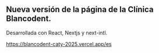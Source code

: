 ## Nueva versión de la página de la Clínica Blancodent.

Desarrollada con React, Nextjs y next-intl.

https://blancodent-caty-2025.vercel.app/es
